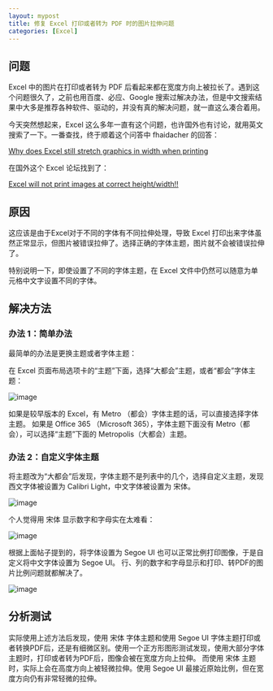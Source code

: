 ```yaml
---
layout: mypost
title: 修复 Excel 打印或者转为 PDF 时的图片拉伸问题
categories: [Excel]
---
```


## 问题

Excel 中的图片在打印或者转为 PDF 后看起来都在宽度方向上被拉长了。遇到这个问题很久了，之前也用百度、必应、Google 搜索过解决办法，但是中文搜索结果中大多是推荐各种软件、驱动的，并没有真的解决问题，就一直这么凑合着用。

今天突然想起来，Excel 这么多年一直有这个问题，也许国外也有讨论，就用英文搜索了一下。一番查找，终于顺着这个问答中 fhaidacher 的回答：

[Why does Excel still stretch graphics in width when printing](https://answers.microsoft.com/en-us/msoffice/forum/all/why-does-excel-still-stretch-graphics-in-width/3bf1540f-19c2-4f9a-9a12-7b639e255218)

在国外这个 Excel 论坛找到了：

[Excel will not print images at correct height/width!!](https://www.excelforum.com/excel-general/889534-excel-will-not-print-images-at-correct-height-width.html)

## 原因

这应该是由于Excel对于不同的字体有不同拉伸处理，导致 Excel 打印出来字体虽然正常显示，但图片被错误拉伸了。选择正确的字体主题，图片就不会被错误拉伸了。

特别说明一下，即使设置了不同的字体主题，在 Excel 文件中仍然可以随意为单元格中文字设置不同的字体。

## 解决方法

### 办法 1：简单办法

最简单的办法是更换主题或者字体主题：

在 Excel 页面布局选项卡的“主题”下面，选择“大都会”主题，或者“都会”字体主题：

![image](theme1.png)

如果是较早版本的 Excel，有 Metro （都会）字体主题的话，可以直接选择字体主题。
如果是 Office 365 （Microsoft 365），字体主题下面没有 Metro（都会），可以选择“主题”下面的 Metropolis（大都会）主题。

### 办法 2：自定义字体主题

将主题改为“大都会”后发现，字体主题不是列表中的几个，选择自定义主题，发现西文字体被设置为 Calibri Light，中文字体被设置为 宋体。

![image](theme2.png)

个人觉得用 宋体 显示数字和字母实在太难看：

![image](font1.png)

根据上面帖子提到的，将字体设置为 Segoe UI 也可以正常比例打印图像，于是自定义将中文字体设置为 Segoe UI。
行、列的数字和字母显示和打印、转PDF的图片比例问题就都解决了。

![image](theme3.png)

## 分析测试

实际使用上述方法后发现，使用 宋体 字体主题和使用 Segoe UI 字体主题打印或者转换PDF后，还是有细微区别。使用一个正方形图形测试发现，使用大部分字体主题时，打印或者转为PDF后，图像会被在宽度方向上拉伸。
而使用 宋体 主题时，实际上会在高度方向上被轻微拉伸。使用 Segoe UI 最接近原始比例，但在宽度方向仍有非常轻微的拉伸。
